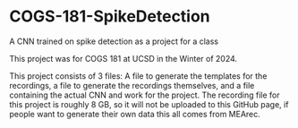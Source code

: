 # COGS-181-SpikeDetection
A CNN trained on spike detection as a project for a class

This project was for COGS 181 at UCSD in the Winter of 2024.

This project consists of 3 files: A file to generate the templates for the recordings, a file to generate the recordings themselves, and a file containing the actual CNN and work for the project.
The recording file for this project is roughly 8 GB, so it will not be uploaded to this GitHub page, if people want to generate their own data this all comes from MEArec.

